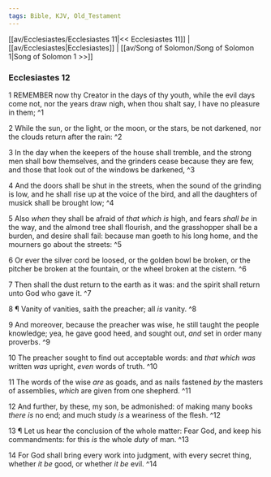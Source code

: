 ```yaml
---
tags: Bible, KJV, Old_Testament
---
```


[[av/Ecclesiastes/Ecclesiastes 11|<< Ecclesiastes 11]] | [[av/Ecclesiastes|Ecclesiastes]] | [[av/Song of Solomon/Song of Solomon 1|Song of Solomon 1 >>]]

### Ecclesiastes 12

1 REMEMBER now thy Creator in the days of thy youth, while the evil days come not, nor the years draw nigh, when thou shalt say, I have no pleasure in them; ^1

2 While the sun, or the light, or the moon, or the stars, be not darkened, nor the clouds return after the rain: ^2

3 In the day when the keepers of the house shall tremble, and the strong men shall bow themselves, and the grinders cease because they are few, and those that look out of the windows be darkened, ^3

4 And the doors shall be shut in the streets, when the sound of the grinding is low, and he shall rise up at the voice of the bird, and all the daughters of musick shall be brought low; ^4

5 Also _when_ they shall be afraid of _that_ _which_ _is_ high, and fears _shall_ _be_ in the way, and the almond tree shall flourish, and the grasshopper shall be a burden, and desire shall fail: because man goeth to his long home, and the mourners go about the streets: ^5

6 Or ever the silver cord be loosed, or the golden bowl be broken, or the pitcher be broken at the fountain, or the wheel broken at the cistern. ^6

7 Then shall the dust return to the earth as it was: and the spirit shall return unto God who gave it. ^7

8 ¶ Vanity of vanities, saith the preacher; all _is_ vanity. ^8

9 And moreover, because the preacher was wise, he still taught the people knowledge; yea, he gave good heed, and sought out, _and_ set in order many proverbs. ^9

10 The preacher sought to find out acceptable words: and _that_ _which_ _was_ written _was_ upright, _even_ words of truth. ^10

11 The words of the wise _are_ as goads, and as nails fastened _by_ the masters of assemblies, _which_ are given from one shepherd. ^11

12 And further, by these, my son, be admonished: of making many books _there_ _is_ no end; and much study _is_ a weariness of the flesh. ^12

13 ¶ Let us hear the conclusion of the whole matter: Fear God, and keep his commandments: for this _is_ the whole _duty_ of man. ^13

14 For God shall bring every work into judgment, with every secret thing, whether _it_ _be_ good, or whether _it_ _be_ evil. ^14
